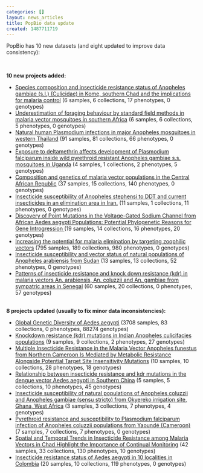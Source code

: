 ```yaml
---
categories: []
layout: news_articles
title: PopBio data update
created: 1487711719
---
```

<p>PopBio has 10 new datasets (and eight updated to improve data consistency):</p>
</br>

<strong>10 new projects added:</strong><br/>
<ul>
<li><a href="/popbio/project?id=VBP0000153">Species composition and insecticide resistance status of Anopheles gambiae (s.l.) (Culicidae) in Kome, southern Chad and the implications for malaria control</a> (6 samples, 6 collections, 17 phenotypes, 0 genotypes)</li>
<li><a href="/popbio/project?id=VBP0000158">Underestimation of foraging behaviour by standard field methods in malaria vector mosquitoes in southern Africa</a> (6 samples, 6 collections, 5 phenotypes, 0 genotypes)</li>
<li><a href="/popbio/project?id=VBP0000159">Natural human Plasmodium infections in major Anopheles mosquitoes in western Thailand</a> (91 samples, 81 collections, 66 phenotypes, 0 genotypes)</li>
<li><a href="/popbio/project?id=VBP0000161">Exposure to deltamethrin affects development of Plasmodium falciparum inside wild pyrethroid resistant Anopheles gambiae s.s. mosquitoes in Uganda</a> (4 samples, 1 collections, 2 phenotypes, 5 genotypes)</li>
<li><a href="/popbio/project?id=VBP0000155">Composition and genetics of malaria vector populations in the Central African Republic</a> (37 samples, 15 collections, 140 phenotypes, 0 genotypes)</li>
<li><a href="/popbio/project?id=VBP0000157">Insecticide susceptibility of Anopheles stephensi to DDT and current insecticides in an elimination area in Iran.</a> (11 samples, 1 collections, 11 phenotypes, 0 genotypes)</li>
<li><a href="/popbio/project?id=VBP0000160">Discovery of Point Mutations in the Voltage-Gated Sodium Channel from African Aedes aegypti Populations: Potential Phylogenetic Reasons for Gene Introgression
</a> (19 samples, 14 collections, 16 phenotypes, 20 genotypes)</li>
<li><a href="/popbio/project?id=VBP0000162">Increasing the potential for malaria elimination by targeting zoophilic vectors</a> (795 samples, 189 collections, 980 phenotypes, 0 genotypes)</li>
<li><a href="/popbio/project?id=VBP0000154">Insecticide susceptibility and vector status of natural populations of Anopheles arabiensis from Sudan</a> (13 samples, 13 collections, 52 phenotypes, 0 genotypes)</li>
<li><a href="/popbio/project?id=VBP0000156">Patterns of insecticide resistance and knock down resistance (kdr) in malaria vectors An. arabiensis, An. coluzzii and An. gambiae from sympatric areas in Senegal</a> (60 samples, 20 collections, 0 phenotypes, 57 genotypes)</li>
</ul>

</br>
<strong>8 projects updated (usually to fix minor data inconsistencies):</strong><br/>
<ul>
<li><a href="/popbio/project?id=VBP0000138">Global Genetic Diversity of Aedes aegypti</a> (3708 samples, 83 collections, 0 phenotypes, 88274 genotypes)</li>
<li><a href="/popbio/project?id=VBP0000139">Knockdown resistance (kdr) mutations in
Indian Anopheles culicifacies populations</a> (9 samples, 9 collections, 2 phenotypes, 27 genotypes)</li>
<li><a href="/popbio/project?id=VBP0000151">Multiple Insecticide Resistance in the Malaria Vector Anopheles funestus from Northern Cameroon Is Mediated by Metabolic Resistance Alongside Potential Target Site Insensitivity Mutations</a> (10 samples, 10 collections, 28 phenotypes, 18 genotypes)</li>
<li><a href="/popbio/project?id=VBP0000144">Relationship between insecticide resistance and kdr mutations in the dengue vector Aedes aegypti in Southern China</a> (5 samples, 5 collections, 10 phenotypes, 45 genotypes)</li>
<li><a href="/popbio/project?id=VBP0000149">Insecticide susceptibility of natural populations of Anopheles coluzzii and Anopheles gambiae (sensu stricto) from Okyereko irrigation site, Ghana, West Africa</a> (3 samples, 3 collections, 7 phenotypes, 4 genotypes)</li>
<li><a href="/popbio/project?id=VBP0000143">Pyrethroid resistance and susceptibility to Plasmodium falciparum infection of Anopheles
coluzzii populations from Yaoundé (Cameroon)</a> (7 samples, 7 collections, 7 phenotypes, 0 genotypes)</li>
<li><a href="/popbio/project?id=VBP0000142">Spatial and Temporal Trends in Insecticide Resistance among Malaria Vectors in Chad Highlight the Importance of Continual Monitoring</a> (42 samples, 33 collections, 130 phenotypes, 10 genotypes)</li>
<li><a href="/popbio/project?id=VBP0000127">Insecticide resistance status of Aedes aegypti in 10 localities in Colombia</a> (20 samples, 10 collections, 119 phenotypes, 0 genotypes)</li>
</ul>
